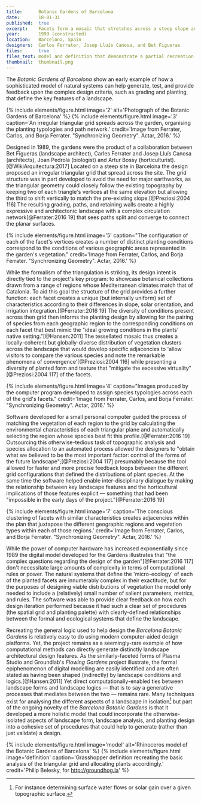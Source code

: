 ```yaml
---
title:      Botanic Gardens of Barcelona
date:       18-01-31
published:  true
excerpt:    Facets form a mosaic that stretches across a steep slope and structures a tailored planting plan.
year:       1999 (constructed)
location:   Barcelona, Spain
designers:  Carlos Ferrater, Josep Lluís Canosa, and Bet Figueras
files:      true
files_text: model and definition that demonstrate a partial recreation of this project
thumbnail:  thumbnail.png
---
```


The *Botanic Gardens of Barcelona* show an early example of how a sophisticated model of natural systems can help generate, test, and provide feedback upon the complex design criteria, such as grading and planting, that define the key features of a landscape.

{% include elements/figure.html image='2' alt='Photograph of the Botanic Gardens of Barcelona' %}
{% include elements/figure.html image='3' caption='An irregular triangular grid spreads across the garden, organising the planting typologies and path network.' credit='Image from Ferrater, Carlos, and Borja Ferrater. "Synchronizing Geometry". Actar, 2016.' %}

Designed in 1989, the gardens were the product of a collaboration between Bet Figueras (landscape architect), Carles Ferrater and Josep Lluís Canosa (architects), Joan Pedrola (biologist) and Artur Bossy (horticulturist).[@WikiArquitectura:2017] Located on a steep site in Barcelona the design proposed an irregular triangular grid that spread across the site. The grid structure was in part developed to avoid the need for major earthworks, as the triangular geometry could closely follow the existing topography by keeping two of each triangle's vertices at the same elevation but allowing the third to shift vertically to match the pre-existing slope.[@Preziosi:2004 116] The resulting grading, paths, and retaining walls create a highly expressive and architectonic landscape with a complex circulation network[@Ferrater:2016 19] that sees paths split and converge to connect the planar surfaces.

{% include elements/figure.html image='5' caption="The configuration of each of the facet's vertices creates a number of distinct planting conditions correspond to the conditions of various geographic areas represented in the garden's vegetation." credit='Image from Ferrater, Carlos, and Borja Ferrater. "Synchronizing Geometry". Actar, 2016.' %}

While the formalism of the triangulation is striking, its design intent is directly tied to the project's key program: to showcase botanical collections drawn from a range of regions whose Mediterranean climates match that of Catalonia. To aid this goal the structure of the grid provides a further function: each facet creates a unique (but internally uniform) set of characteristics according to their differences in slope, solar orientation, and irrigation integration.[@Ferrater:2016 19] The diversity of conditions present across then grid then informs the planting design by allowing for the pairing of species from each geographic region to the corresponding conditions on each facet that best mimic the "ideal growing conditions in the plants' native setting."[@Hansen:2011] The tessellated mosaic thus creates a locally-coherent but globally-diverse distribution of vegetation clusters across the landscape that would develop specific adjacencies to 'allow visitors to compare the various species and note the remarkable phenomena of convergence'[@Preziosi:2004 116] while presenting a diversity of planted form and texture that "mitigate the excessive virtuality"[@Preziosi:2004 117] of the facets.

{% include elements/figure.html image='4' caption="Images produced by the computer program developed to assign species typologies across each of the grid's facets." credit='Image from Ferrater, Carlos, and Borja Ferrater. "Synchronizing Geometry". Actar, 2016.' %}

Software developed for a small personal computer guided the process of matching the vegetation of each region to the grid by calculating the environmental characteristics of each triangular plane and automatically selecting the region whose species best fit  this profile.[@Ferrater:2016 19] Outsourcing this otherwise-tedious task of topographic analysis and species allocation to an automated process allowed the designers to "obtain what we believed to be the most important factor: control of the forms of the future landscape";[@Preziosi:2004 117] presumably because the tool allowed for faster and more precise feedback loops between the different grid configurations that defined the distributions of plant species. At the same time the software helped enable inter-disciplinary dialogue by making the relationship between key landscape features and the horticultural implications of those features explicit — something that had been "impossible in the early days of the project."[@Ferrater:2016 19]

{% include elements/figure.html image='7' caption='The conscious clustering of facets with similar characteristics creates adjacencies within the plan that juxtapose the different geographic regions and vegetation types within each of those regions.' credit='Image from Ferrater, Carlos, and Borja Ferrater. "Synchronizing Geometry". Actar, 2016.' %}

While the power of computer hardware has increased exponentially since 1989 the digital model developed for the Gardens illustrates that "the complex questions regarding the design of the garden"[@Ferrater:2016 117] don't necessitate large amounts of complexity in terms of computational rules or power. The natural systems that define the 'micro-ecology' of each of the planted facets are innumerably complex in their exactitude, but for the purposes of designing viable distributions of vegetation the model only needed to include a (relatively) small number of salient parameters, metrics, and rules. The software was able to provide clear feedback on how each design iteration performed because it had such a clear set of procedures (the spatial grid and planting palette) with clearly-defined relationships between the formal and ecological systems that define the landscape.

Recreating the general logic used to help design the *Barcelona Botanic Gardens* is relatively easy to do using modern computer-aided design platforms. Yet, the project remains as a seemingly-rare example of how computational methods can directly generate distinctly landscape architectural design features. As the similarly-faceted forms of Plasma Studio and Groundlab's *Flowing Gardens* project illustrate, the formal epiphenomenon of digital modelling are easily identified and are often stated as having been shaped (indirectly) by landscape conditions and logics.[@Hansen:2011] Yet direct computationally-enabled ties between landscape forms and landscape logics — that is to say a generative processes that mediates between the two — remains rare. Many techniques exist for analysing the different aspects of a landscape in isolation[^iso] but part of the ongoing novelty of the *Barcelona Botanic Gardens* is that it developed a more holistic model that could incorporate the otherwise-isolated aspects of landscape form, landscape analysis, and planting design into a cohesive set of procedures that could help to generate (rather than just validate) a design.

{% include elements/figure.html image='model' alt='Rhinoceros model of the Botanic Gardens of Barcelona' %}
{% include elements/figure.html image='definition' caption='Grasshopper definition recreating the basic analysis of the triangular grid and allocating plants accordingly.' credit='Philip Belesky, for http://groundhog.la' %}

[^iso]: For instance determining surface water flows or solar gain over a given topographic surface.
